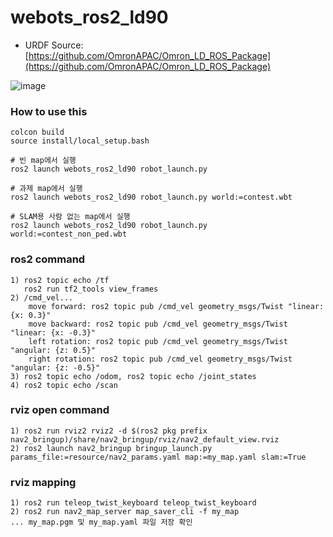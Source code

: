 # webots_ros2_ld90

* URDF Source: [https://github.com/OmronAPAC/Omron_LD_ROS_Package](https://github.com/OmronAPAC/Omron_LD_ROS_Package)


![image](https://github.com/inmo-jang/webots_ros2_ld90/assets/42867523/abfe8694-f1bb-4448-94d9-75d692c491ae)


### How to use this

```
colcon build
source install/local_setup.bash

# 빈 map에서 실행
ros2 launch webots_ros2_ld90 robot_launch.py

# 과제 map에서 실행
ros2 launch webots_ros2_ld90 robot_launch.py world:=contest.wbt

# SLAM용 사람 없는 map에서 실행
ros2 launch webots_ros2_ld90 robot_launch.py world:=contest_non_ped.wbt

```

### ros2 command
```
1) ros2 topic echo /tf
   ros2 run tf2_tools view_frames
2) /cmd_vel...
	move forward: ros2 topic pub /cmd_vel geometry_msgs/Twist "linear: {x: 0.3}"
	move backward: ros2 topic pub /cmd_vel geometry_msgs/Twist "linear: {x: -0.3}"
	left rotation: ros2 topic pub /cmd_vel geometry_msgs/Twist "angular: {z: 0.5}"
	right rotation: ros2 topic pub /cmd_vel geometry_msgs/Twist "angular: {z: -0.5}"
3) ros2 topic echo /odom, ros2 topic echo /joint_states
4) ros2 topic echo /scan
```
### rviz open command 
```
1) ros2 run rviz2 rviz2 -d $(ros2 pkg prefix nav2_bringup)/share/nav2_bringup/rviz/nav2_default_view.rviz
2) ros2 launch nav2_bringup bringup_launch.py params_file:=resource/nav2_params.yaml map:=my_map.yaml slam:=True
```

### rviz mapping
```
1) ros2 run teleop_twist_keyboard teleop_twist_keyboard
2) ros2 run nav2_map_server map_saver_cli -f my_map
... my_map.pgm 및 my_map.yaml 파일 저장 확인
```

